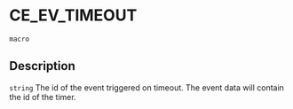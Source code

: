 # CE_EV_TIMEOUT
`macro`
## Description
`string` The id of the event triggered on timeout. The event data
 will contain the id of the timer.